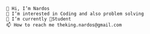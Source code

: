
    👋 Hi, I’m Nardos
    👀 I’m interested in Coding and also problem solving
    🌱 I’m currently 🧑‍Student
    📫 How to reach me theking.nardos@gmail.com



